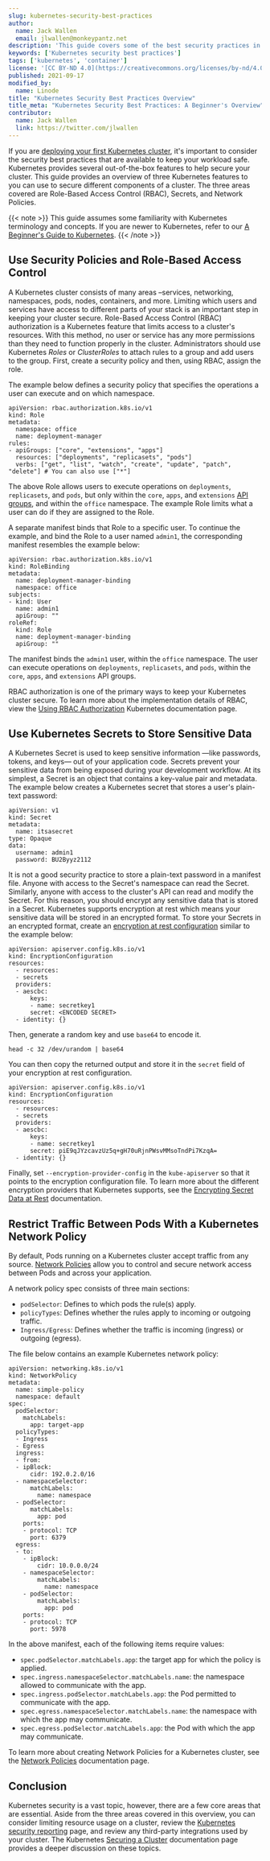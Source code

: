 ```yaml
---
slug: kubernetes-security-best-practices
author:
  name: Jack Wallen
  email: jlwallen@monkeypantz.net
description: 'This guide covers some of the best security practices in Kubernetes so you can deploy clusters that are secured and keep your infrastructure safe.'
keywords: ['Kubernetes security best practices']
tags: ['kubernetes', 'container']
license: '[CC BY-ND 4.0](https://creativecommons.org/licenses/by-nd/4.0)'
published: 2021-09-17
modified_by:
  name: Linode
title: "Kubernetes Security Best Practices Overview"
title_meta: "Kubernetes Security Best Practices: A Beginner's Overview"
contributor:
  name: Jack Wallen
  link: https://twitter.com/jlwallen
---
```


If you are [deploying your first Kubernetes cluster](/docs/guides/deploy-kubernetes-cluster-using-kubeadm/), it's important to consider the security best practices that are available to keep your workload safe. Kubernetes provides several out-of-the-box features to help secure your cluster. This guide provides an overview of three Kubernetes features to you can use to secure different components of a cluster. The three areas covered are Role-Based Access Control (RBAC), Secrets, and Network Policies.

{{< note >}}
This guide assumes some familiarity with Kubernetes terminology and concepts. If you are newer to Kubernetes, refer to our [A Beginner's Guide to Kubernetes](/docs/guides/beginners-guide-to-kubernetes-part-1-introduction/).
{{< /note >}}

## Use Security Policies and Role-Based Access Control

A Kubernetes cluster consists of many areas –services, networking, namespaces, pods, nodes, containers, and more. Limiting which users and services have access to different parts of your stack is an important step in keeping your cluster secure. Role-Based Access Control (RBAC) authorization is a Kubernetes feature that limits access to a cluster's resources. With this method, no user or service has any more permissions than they need to function properly in the cluster. Administrators should use Kubernetes *Roles* or *ClusterRoles* to attach rules to a group and add users to the group. First, create a security policy and then, using RBAC, assign the role.

The example below defines a security policy that specifies the operations a user can execute and on which namespace.

```file {title="role.yaml" lang=yaml}
apiVersion: rbac.authorization.k8s.io/v1
kind: Role
metadata:
  namespace: office
  name: deployment-manager
rules:
- apiGroups: ["core", "extensions", "apps"]
  resources: ["deployments", "replicasets", "pods"]
  verbs: ["get", "list", "watch", "create", "update", "patch", "delete"] # You can also use ["*"]
```

The above Role allows users to execute operations on `deployments`, `replicasets`, and `pods`, but only within the `core`, `apps`, and `extensions` [API groups](https://kubernetes.io/docs/concepts/overview/kubernetes-api/#api-groups-and-versioning), and within the `office` namespace. The example Role limits what a user can do if they are assigned to the Role.

A separate manifest binds that Role to a specific user. To continue the example, and bind the Role to a user named `admin1`, the corresponding manifest resembles the example below:

```file {title="user-role.yaml" lang=yaml}
apiVersion: rbac.authorization.k8s.io/v1
kind: RoleBinding
metadata:
  name: deployment-manager-binding
  namespace: office
subjects:
- kind: User
  name: admin1
  apiGroup: ""
roleRef:
  kind: Role
  name: deployment-manager-binding
  apiGroup: ""
```

The manifest binds the `admin1` user, within the `office` namespace. The user can execute operations on `deployments`, `replicasets`, and `pods`, within the `core`, `apps`, and `extensions` API groups.

RBAC authorization is one of the primary ways to keep your Kubernetes cluster secure. To learn more about the implementation details of RBAC, view the [Using RBAC Authorization](https://kubernetes.io/docs/reference/access-authn-authz/rbac/) Kubernetes documentation page.

## Use Kubernetes Secrets to Store Sensitive Data

A Kubernetes Secret is used to keep sensitive information —like passwords, tokens, and keys— out of your application code. Secrets prevent your sensitive data from being exposed during your development workflow. At its simplest, a Secret is an object that contains a key-value pair and metadata. The example below creates a Kubernetes secret that stores a user's plain-text password:

```file {title="secret.yaml" lang=yaml}
apiVersion: v1
kind: Secret
metadata:
  name: itsasecret
type: Opaque
data:
  username: admin1
  password: BU2Byyz2112
```

It is not a good security practice to store a plain-text password in a manifest file. Anyone with access to the Secret's namespace can read the Secret. Similarly, anyone with access to the cluster's API can read and modify the Secret. For this reason, you should encrypt any sensitive data that is stored in a Secret. Kubernetes supports encryption at rest which means your sensitive data will be stored in an encrypted format. To store your Secrets in an encrypted format, create an [encryption at rest configuration](https://kubernetes.io/docs/tasks/administer-cluster/encrypt-data/#understanding-the-encryption-at-rest-configuration) similar to the example below:

```file {title="encryption.yaml" lang=yaml}
apiVersion: apiserver.config.k8s.io/v1
kind: EncryptionConfiguration
resources:
  - resources:
  - secrets
  providers:
  - aescbc:
      keys:
      - name: secretkey1
      secret: <ENCODED SECRET>
  - identity: {}
```

Then, generate a random key and use `base64` to encode it.

`head -c 32 /dev/urandom | base64`

You can then copy the returned output and store it in the `secret` field of your encryption at rest configuration.

```file {title="role.yaml" lang=yaml}
apiVersion: apiserver.config.k8s.io/v1
kind: EncryptionConfiguration
resources:
  - resources:
  - secrets
  providers:
  - aescbc:
      keys:
      - name: secretkey1
      secret: piE9qJYzcavzUz5q+gH70uRjnPWsvMMsoTndPi7KzqA=
  - identity: {}
```

Finally, set `--encryption-provider-config` in the `kube-apiserver` so that it points to the encryption configuration file. To learn more about the different encryption providers that Kubernetes supports, see the [Encrypting Secret Data at Rest](https://kubernetes.io/docs/tasks/administer-cluster/encrypt-data/) documentation.

## Restrict Traffic Between Pods With a Kubernetes Network Policy

By default, Pods running on a Kubernetes cluster accept traffic from any source. [Network Policies](https://kubernetes.io/docs/concepts/services-networking/network-policies/) allow you to control and secure network access between Pods and across your application.

A network policy spec consists of three main sections:

- `podSelector`: Defines to which pods the rule(s) apply.
- `policyTypes`: Defines whether the rules apply to incoming or outgoing traffic.
- `Ingress/Egress`: Defines whether the traffic is incoming (ingress) or outgoing (egress).

The file below contains an example Kubernetes network policy:

```file {title="role.yaml" lang=yaml}
apiVersion: networking.k8s.io/v1
kind: NetworkPolicy
metadata:
  name: simple-policy
  namespace: default
spec:
  podSelector:
    matchLabels:
      app: target-app
  policyTypes:
  - Ingress
  - Egress
  ingress:
  - from:
  - ipBlock:
      cidr: 192.0.2.0/16
  - namespaceSelector:
      matchLabels:
        name: namespace
  - podSelector:
      matchLabels:
        app: pod
    ports:
    - protocol: TCP
      port: 6379
  egress:
  - to:
    - ipBlock:
        cidr: 10.0.0.0/24
    - namespaceSelector:
        matchLabels:
          name: namespace
    - podSelector:
        matchLabels:
          app: pod
    ports:
    - protocol: TCP
      port: 5978
```

In the above manifest, each of the following items require values:

- `spec.podSelector.matchLabels.app`: the target app for which the policy is applied.
- `spec.ingress.namespaceSelector.matchLabels.name`: the namespace allowed to communicate with the app.
- `spec.ingress.podSelector.matchLabels.app`: the Pod permitted to communicate with the app.
- `spec.egress.namespaceSelector.matchLabels.name`: the namespace with which the app may communicate.
- `spec.egress.podSelector.matchLabels.app`: the Pod with which the app may communicate.

To learn more about creating Network Policies for a Kubernetes cluster, see the [Network Policies](https://kubernetes.io/docs/concepts/services-networking/network-policies/) documentation page.

## Conclusion

Kubernetes security is a vast topic, however, there are a few core areas that are essential. Aside from the three areas covered in this overview, you can consider limiting resource usage on a cluster, review the [Kubernetes security reporting](https://kubernetes.io/docs/reference/issues-security/security/) page, and review any third-party integrations used by your cluster. The Kubernetes [Securing a Cluster](https://kubernetes.io/docs/tasks/administer-cluster/securing-a-cluster/) documentation page provides a deeper discussion on these topics.